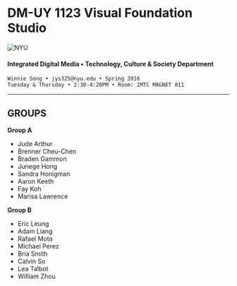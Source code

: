 # DM-UY 1123 Visual Foundation Studio

![NYU](http://ws2.polishedsolid.com/de/nyu_soe_logo.png)
#### Integrated Digital Media • Technology, Culture & Society Department 

    Winnie Song • jys325@nyu.edu • Spring 2016
    Tuesday & Thursday • 2:30-4:20PM • Room: 2MTC MAGNET 811

---


## GROUPS

**Group A**

* Jude Arthur
* Brenner Cheu-Chen
* Braden Gammon
* Junege Hong
* Sandra Honigman
* Aaron Keeth
* Fay Koh
* Marisa Lawrence


**Group B**

* Eric Leung
* Adam Liang
* Rafael Mota
* Michael Perez
* Bria Smith
* Calvin So
* Lea Talbot
* William Zhou


